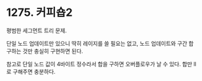 # 1275. 커피숍2

평범한 세그먼트 트리 문제.

단일 노드 업데이트만 있으니 딱히 레이지를 쓸 필요는 없고, 노드 업데이트와 구간 합 구하는 것만 충실히 구현하면 된다.

참고로 단일 노드 값이 4바이트 정수라서 합을 구하면 오버플로우가 날 수 있다. 합만 ll로 구해주면 충분하다.
